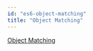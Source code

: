 ```yaml
---
id: "es6-object-matching"
title: "Object Matching"
---
```


[Object Matching](http://es6-features.org/#ObjectMatchingShorthandNotation)